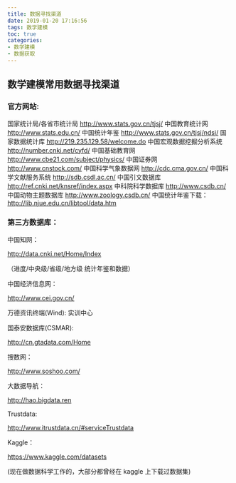 ```yaml
---
title: 数据寻找渠道
date: 2019-01-20 17:16:56
tags: 数学建模
toc: true
categories: 
- 数学建模
- 数据获取
---
```


 

## 数学建模常用数据寻找渠道<!-- more -->

### 官方网站: 

国家统计局/各省市统计局
http://www.stats.gov.cn/tjsj/
中国教育统计网
http://www.stats.edu.cn/
中国统计年鉴
http://www.stats.gov.cn/tjsj/ndsj/
国家数据统计库
http://219.235.129.58/welcome.do
中国宏观数据挖掘分析系统
http://number.cnki.net/cyfd/
中国基础教育网
http://www.cbe21.com/subject/physics/
中国证券网
http://www.cnstock.com/
中国科学气象数据网
http://cdc.cma.gov.cn/
中国科学文献服务系统
http://sdb.csdl.ac.cn/
中国引文数据库
http://ref.cnki.net/knsref/index.aspx
中科院科学数据库
http://www.csdb.cn/
中国动物主题数据库
http://www.zoology.csdb.cn/
中国统计年鉴下载：
http://lib.njue.edu.cn/libtool/data.htm



### 第三方数据库：

中国知网：

 http://data.cnki.net/Home/Index

 （进度/中央级/省级/地方级 统计年鉴和数据）



中国经济信息网：

 http://www.cei.gov.cn/

 

万德资讯终端(Wind): 实训中心

 

国泰安数据库(CSMAR):

 http://cn.gtadata.com/Home

 

搜数网：

 http://www.soshoo.com/

 

大数据导航：

 http://hao.bigdata.ren

 

Trustdata:

 http://www.itrustdata.cn/#serviceTrustdata

 

Kaggle：

 https://www.kaggle.com/datasets

 (现在做数据科学工作的，大部分都曾经在 kaggle 上下载过数据集)

